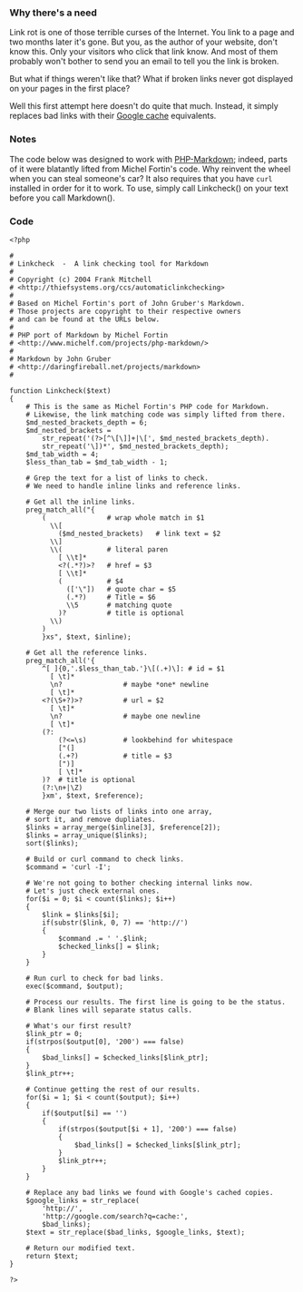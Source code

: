 <!--
title: Automatic link checking
created: 30 December 2004 - 9:48 am
updated: 31 December 2004 - 9:15 am
slug: check-links
tags: elimossinary
-->

### Why there's a need ###

Link rot is one of those terrible curses of the Internet. You link to a page and two months later it's gone. But you, as the author of your website, don't know this. Only your visitors who click that link know. And most of them probably won't bother to send you an email to tell you the link is broken.

But what if things weren't like that? What if broken links never got displayed on your pages in the first place?

Well this first attempt here doesn't do quite that much. Instead, it simply replaces bad links with their [Google cache][] equivalents.

### Notes ###

The code below was designed to work with [PHP-Markdown][]; indeed, parts of it were blatantly lifted from Michel Fortin's code. Why reinvent the wheel when you can steal someone's car? It also requires that you have `curl` installed in order for it to work. To use, simply call Linkcheck() on your text before you call Markdown().

[Google cache]: http://www.google.com/help/features.html#cached "Google (Google's help): Google Web Search Features - Cached Links"

[PHP-Markdown]: http://www.michelf.com/projects/php-markdown/ "Michel Fortin: PHP-Markdown - a PHP port of John Gruber's Markdown"

### Code ###

	<?php
	
	#
	# Linkcheck  -  A link checking tool for Markdown
	#
	# Copyright (c) 2004 Frank Mitchell
	# <http://thiefsystems.org/ccs/automaticlinkchecking>
	#
	# Based on Michel Fortin's port of John Gruber's Markdown.
	# Those projects are copyright to their respective owners
	# and can be found at the URLs below.
	#
	# PHP port of Markdown by Michel Fortin
	# <http://www.michelf.com/projects/php-markdown/>
	#
	# Markdown by John Gruber
	# <http://daringfireball.net/projects/markdown>
	#
	
	function Linkcheck($text)
	{
		# This is the same as Michel Fortin's PHP code for Markdown.
		# Likewise, the link matching code was simply lifted from there.
		$md_nested_brackets_depth = 6;
		$md_nested_brackets =
			str_repeat('(?>[^\[\]]+|\[', $md_nested_brackets_depth).
			str_repeat('\])*', $md_nested_brackets_depth);
		$md_tab_width = 4;
		$less_than_tab = $md_tab_width - 1;
	
		# Grep the text for a list of links to check.
		# We need to handle inline links and reference links.
	
		# Get all the inline links.
		preg_match_all("{
			(				# wrap whole match in $1
			  \\[
				($md_nested_brackets)	# link text = $2
			  \\]
			  \\(			# literal paren
				[ \\t]*
				<?(.*?)>?	# href = $3
				[ \\t]*
				(			# $4
				  (['\"])	# quote char = $5
				  (.*?)		# Title = $6
				  \\5		# matching quote
				)?			# title is optional
			  \\)
			)
			}xs", $text, $inline);
	
		# Get all the reference links.
		preg_match_all('{
			^[ ]{0,'.$less_than_tab.'}\[(.+)\]:	# id = $1
			  [ \t]*
			  \n?				# maybe *one* newline
			  [ \t]*
			<?(\S+?)>?			# url = $2
			  [ \t]*
			  \n?				# maybe one newline
			  [ \t]*
			(?:
				(?<=\s)			# lookbehind for whitespace
				["(]
				(.+?)			# title = $3
				[")]
				[ \t]*
			)?	# title is optional
			(?:\n+|\Z)
			}xm', $text, $reference);
	
		# Merge our two lists of links into one array,
		# sort it, and remove dupliates.
		$links = array_merge($inline[3], $reference[2]);
		$links = array_unique($links);
		sort($links);
	
		# Build or curl command to check links.
		$command = 'curl -I';
	
		# We're not going to bother checking internal links now.
		# Let's just check external ones.
		for($i = 0; $i < count($links); $i++)
		{
			$link = $links[$i];
			if(substr($link, 0, 7) == 'http://')
			{
				$command .= ' '.$link;
				$checked_links[] = $link;
			}
		}
	
		# Run curl to check for bad links.
		exec($command, $output);
	
		# Process our results. The first line is going to be the status.
		# Blank lines will separate status calls.
	
		# What's our first result?
		$link_ptr = 0;
		if(strpos($output[0], '200') === false)
		{
			$bad_links[] = $checked_links[$link_ptr];
		}
		$link_ptr++;
	
		# Continue getting the rest of our results.
		for($i = 1; $i < count($output); $i++)
		{
			if($output[$i] == '')
			{
				if(strpos($output[$i + 1], '200') === false)
				{
					$bad_links[] = $checked_links[$link_ptr];
				}
				$link_ptr++;
			}
		}
	
		# Replace any bad links we found with Google's cached copies.
		$google_links = str_replace(
			'http://',
			'http://google.com/search?q=cache:',
			$bad_links);
		$text = str_replace($bad_links, $google_links, $text);
	
		# Return our modified text.
		return $text;
	}
	
	?>
